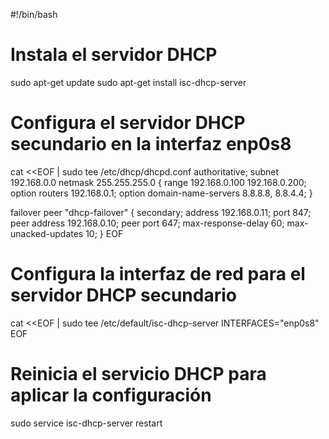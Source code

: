 #!/bin/bash

# Instala el servidor DHCP
sudo apt-get update
sudo apt-get install isc-dhcp-server

# Configura el servidor DHCP secundario en la interfaz enp0s8
cat <<EOF | sudo tee /etc/dhcp/dhcpd.conf
authoritative;
subnet 192.168.0.0 netmask 255.255.255.0 {
  range 192.168.0.100 192.168.0.200;
  option routers 192.168.0.1;
  option domain-name-servers 8.8.8.8, 8.8.4.4;
}

failover peer "dhcp-failover" {
  secondary;
  address 192.168.0.11;
  port 847;
  peer address 192.168.0.10;
  peer port 647;
  max-response-delay 60;
  max-unacked-updates 10;
}
EOF

# Configura la interfaz de red para el servidor DHCP secundario
cat <<EOF | sudo tee /etc/default/isc-dhcp-server
INTERFACES="enp0s8"
EOF

# Reinicia el servicio DHCP para aplicar la configuración
sudo service isc-dhcp-server restart

